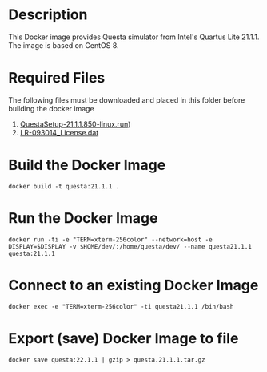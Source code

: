 # Description
This Docker image provides Questa simulator from Intel's Quartus Lite 21.1.1. The image is based on CentOS 8.

# Required Files
The following files must be downloaded and placed in this folder before building the docker image
1. [QuestaSetup-21.1.1.850-linux.run](https://downloads.intel.com/akdlm/software/acdsinst/21.1std.1/850/ib_tar/Quartus-lite-21.1.1.850-linux.tar))
2. [LR-093014_License.dat](https://licensing.intel.com/)

# Build the Docker Image
```console
docker build -t questa:21.1.1 .
```

# Run the Docker Image
```console
docker run -ti -e "TERM=xterm-256color" --network=host -e DISPLAY=$DISPLAY -v $HOME/dev/:/home/questa/dev/ --name questa21.1.1 questa:21.1.1
```

# Connect to an existing Docker Image
```console
docker exec -e "TERM=xterm-256color" -ti questa21.1.1 /bin/bash
```

# Export (save) Docker Image to file
```console
docker save questa:22.1.1 | gzip > questa.21.1.1.tar.gz
```
